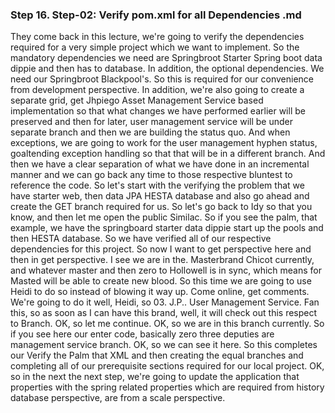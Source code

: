 ### Step 16. Step-02: Verify pom.xml for all Dependencies .md
They come back in this lecture, we're going to verify the dependencies required for a very simple project  which we want to implement.  So the mandatory dependencies we need are Springbroot Starter Spring boot data dippie and then has to database.  In addition, the optional dependencies.  We need our Springbroot Blackpool's.  So this is required for our convenience from development perspective.  In addition, we're also going to create a separate grid, get Jhpiego Asset Management Service based  implementation so that what changes we have performed earlier will be preserved and then for later,  user management service will be under separate branch and then we are building the status quo.  And when exceptions, we are going to work for the user management hyphen status, goaltending exception  handling so that that will be in a different branch.  And then we have a clear separation of what we have done in an incremental manner and we can go back  any time to those respective bluntest to reference the code.  So let's start with the verifying the problem that we have starter web, then data JPA HESTA database  and also go ahead and create the GET branch required for us.  So let's go back to Idy so that you know, and then let me open the public Similac.  So if you see the palm, that example, we have the springboard starter data dippie start up the pools  and then HESTA database.  So we have verified all of our respective dependencies for this project.  So now I want to get perspective here and then in get perspective.  I see we are in the.  Masterbrand Chicot currently, and whatever master and then zero to Hollowell is in sync, which means  for Masted will be able to create new blood.  So this time we are going to use Heidi to do so instead of blowing it way up.  Come online, get comments.  We're going to do it well, Heidi, so 03.  J.P..  User Management Service.  Fan this, so as soon as I can have this brand, well, it will check out this respect to Branch.  OK, so let me continue.  OK, so we are in this branch currently.  So if you see here our enter code, basically zero three deputies are management service branch.  OK, so we can see it here.  So this completes our Verify the Palm that XML and then creating the equal branches and completing all  of our prerequisite sections required for our local project.  OK, so in the next the next step, we're going to update the application that properties with the spring  related properties which are required from history database perspective, are from a scale perspective.      
